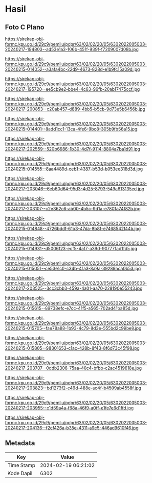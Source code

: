 # Hasil

## Foto C Plano

https://sirekap-obj-formc.kpu.go.id/29c9/pemilu/pdpr/63/02/02/20/05/6302022005003-20240217-194803--ad53e1a3-106b-451f-939f-f7209007d08b.jpg

https://sirekap-obj-formc.kpu.go.id/29c9/pemilu/pdpr/63/02/02/20/05/6302022005003-20240215-014052--a3afa4bc-22d9-4673-828d-e1b9fc15a09d.jpg

https://sirekap-obj-formc.kpu.go.id/29c9/pemilu/pdpr/63/02/02/20/05/6302022005003-20240217-195720--ee5cb9e2-bbe4-4c63-96fb-20ab17475ccf.jpg

https://sirekap-obj-formc.kpu.go.id/29c9/pemilu/pdpr/63/02/02/20/05/6302022005003-20240217-200853--c20ab457-d889-4bb5-b5cb-9d73e5b6456b.jpg

https://sirekap-obj-formc.kpu.go.id/29c9/pemilu/pdpr/63/02/02/20/05/6302022005003-20240215-014401--8add1cc1-13ca-4fe6-9bc8-305b9fb56a15.jpg

https://sirekap-obj-formc.kpu.go.id/29c9/pemilu/pdpr/63/02/02/20/05/6302022005003-20240217-202559--520b6986-1b30-4d7f-9114-8804a7ba1d91.jpg

https://sirekap-obj-formc.kpu.go.id/29c9/pemilu/pdpr/63/02/02/20/05/6302022005003-20240215-014555--8aa4489d-ceb1-4387-b53d-b053ee318d3d.jpg

https://sirekap-obj-formc.kpu.go.id/29c9/pemilu/pdpr/63/02/02/20/05/6302022005003-20240217-203046--6eb60d64-95d3-4d25-8793-549a613135ed.jpg

https://sirekap-obj-formc.kpu.go.id/29c9/pemilu/pdpr/63/02/02/20/05/6302022005003-20240217-203107--c2e362c6-ab00-4b5c-9d1a-e7801a74f82b.jpg

https://sirekap-obj-formc.kpu.go.id/29c9/pemilu/pdpr/63/02/02/20/05/6302022005003-20240215-014848--4726bddf-61b3-47da-8b8f-e7468542f44b.jpg

https://sirekap-obj-formc.kpu.go.id/29c9/pemilu/pdpr/63/02/02/20/05/6302022005003-20240215-014931--d5006f23-ecf5-4af7-a39d-907771ad1fd5.jpg

https://sirekap-obj-formc.kpu.go.id/29c9/pemilu/pdpr/63/02/02/20/05/6302022005003-20240215-015051--ce53e1c0-c34b-41a3-8a9a-39289aca0b53.jpg

https://sirekap-obj-formc.kpu.go.id/29c9/pemilu/pdpr/63/02/02/20/05/6302022005003-20240217-203525--3cc3cbb3-459a-4a01-aa70-228190e55243.jpg

https://sirekap-obj-formc.kpu.go.id/29c9/pemilu/pdpr/63/02/02/20/05/6302022005003-20240215-015615--89738efc-e7cc-41f5-a565-702ad41ba85d.jpg

https://sirekap-obj-formc.kpu.go.id/29c9/pemilu/pdpr/63/02/02/20/05/6302022005003-20240215-015705--fae78a88-1b93-4c79-8d3e-555bd2c99be8.jpg

https://sirekap-obj-formc.kpu.go.id/29c9/pemilu/pdpr/63/02/02/20/05/6302022005003-20240215-015805--98301653-c1ac-428b-8f43-8f6d73c45f98.jpg

https://sirekap-obj-formc.kpu.go.id/29c9/pemilu/pdpr/63/02/02/20/05/6302022005003-20240217-203707--0ddb2306-75aa-40c4-bfbb-c2ac4519618e.jpg

https://sirekap-obj-formc.kpu.go.id/29c9/pemilu/pdpr/63/02/02/20/05/6302022005003-20240217-203823--bd1273f2-c49d-488e-ac4f-b4509ab4558f.jpg

https://sirekap-obj-formc.kpu.go.id/29c9/pemilu/pdpr/63/02/02/20/05/6302022005003-20240217-203955--c1d59a4a-f68a-46f9-a0ff-e1fe7e6d1ffd.jpg

https://sirekap-obj-formc.kpu.go.id/29c9/pemilu/pdpr/63/02/02/20/05/6302022005003-20240217-204136--f2cf426a-b35e-4311-a9c5-446ad9610f46.jpg


## Metadata

| Key        | Value               |
| ---------- | ------------------- |
| Time Stamp | 2024-02-19 06:21:02 |
| Kode Dapil | 6302                |



